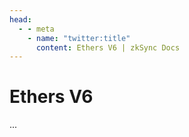 ```yaml
---
head:
  - - meta
    - name: "twitter:title"
      content: Ethers V6 | zkSync Docs
---
```


# Ethers V6

...
